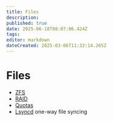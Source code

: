 ```yaml
---
title: Files
description: 
published: true
date: 2025-06-18T08:07:06.424Z
tags: 
editor: markdown
dateCreated: 2025-03-06T11:32:14.265Z
---
```


# Files

- [ZFS](/files/zfs)
- [RAID](/files/raid)
- [Quotas](/files/quota)
- [Lsyncd](/files/lsyncd-file-sync) one-way file syncing
